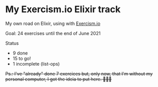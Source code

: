 # My Exercism.io Elixir track
My own road on Elixir, using with [Exercism.io](https://exercism.io/)

Goal: 24 exercises until the end of June 2021

Status
- 9 done
- 15 to go!
- 1 incomplete (list-ops)

~~Ps.: I've "already" done 7 exercices but, only now, that I'm without my personal computer, I got the ideia to put here. 🤦🏻‍♂️~~
